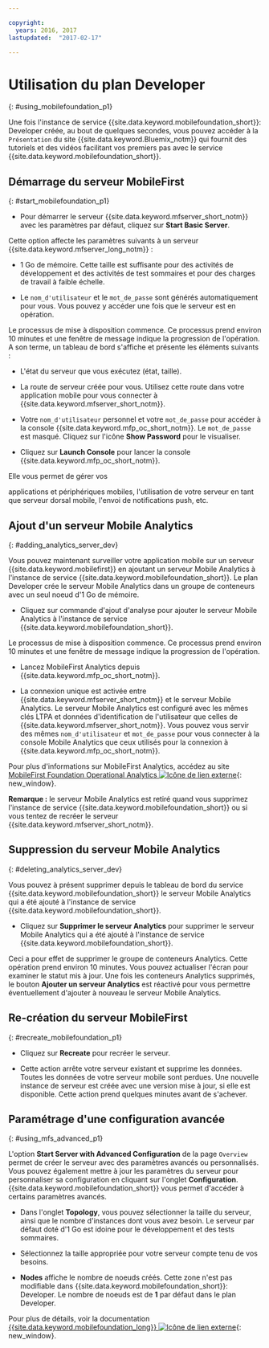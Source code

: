 ```yaml
---

copyright:
  years: 2016, 2017
lastupdated:  "2017-02-17"

---
```


#	Utilisation du plan Developer
{: #using_mobilefoundation_p1}

Une fois l'instance de service {{site.data.keyword.mobilefoundation_short}}: Developer créée, au bout de quelques secondes, vous pouvez accéder à la `Présentation` du site {{site.data.keyword.Bluemix_notm}} qui fournit des tutoriels et des vidéos facilitant
vos premiers pas avec le service {{site.data.keyword.mobilefoundation_short}}.

## Démarrage du serveur MobileFirst
{: #start_mobilefoundation_p1}
* Pour démarrer le serveur
{{site.data.keyword.mfserver_short_notm}} avec les paramètres par
défaut, cliquez sur **Start Basic Server**.

Cette option affecte les paramètres suivants à un serveur {{site.data.keyword.mfserver_long_notm}} :
*	1 Go de mémoire. Cette taille est suffisante pour des activités de développement et des activités de test sommaires et pour des charges de travail à faible échelle.

*	Le `nom_d'utilisateur` et le `mot_de_passe` sont générés automatiquement pour vous. Vous pouvez y accéder une fois que le
serveur est en opération.

Le processus de mise à disposition commence. Ce processus prend environ 10 minutes et une fenêtre de
message indique la progression de l'opération. A son terme, un tableau de bord s'affiche et présente les éléments suivants :
*	L'état du serveur que vous exécutez (état, taille).

*	La route de serveur créée pour vous. Utilisez cette route dans votre application mobile pour vous connecter à {{site.data.keyword.mfserver_short_notm}}.

*	Votre `nom_d'utilisateur` personnel et votre `mot_de_passe`
pour accéder à la console {{site.data.keyword.mfp_oc_short_notm}}. Le
`mot_de_passe` est masqué. Cliquez sur l'icône **Show Password** pour le visualiser.

*	Cliquez sur **Launch Console** pour lancer la
console {{site.data.keyword.mfp_oc_short_notm}}.


<!--This console runs inside the container.--> Elle vous permet de gérer vos
applications et périphériques mobiles, l'utilisation de votre serveur en tant
que serveur dorsal mobile, l'envoi de notifications push, etc.

##  Ajout d'un serveur Mobile Analytics
{: #adding_analytics_server_dev}

 Vous pouvez maintenant surveiller votre application mobile sur un serveur {{site.data.keyword.mobilefirst}} en ajoutant un serveur Mobile Analytics à l'instance de service {{site.data.keyword.mobilefoundation_short}}. Le plan Developer crée le serveur Mobile Analytics dans un groupe de conteneurs avec un seul noeud d'1 Go de mémoire.

* Cliquez sur commande d'ajout d'analyse pour ajouter le serveur Mobile Analytics à l'instance de service {{site.data.keyword.mobilefoundation_short}}.

Le processus de mise à disposition commence. Ce processus prend environ 10 minutes et une fenêtre de
message indique la progression de l'opération.  

* Lancez MobileFirst Analytics depuis {{site.data.keyword.mfp_oc_short_notm}}.

* La connexion unique est activée entre {{site.data.keyword.mfserver_short_notm}} et le serveur Mobile Analytics. Le serveur Mobile Analytics est configuré avec les mêmes clés LTPA et données d'identification de l'utilisateur que celles de {{site.data.keyword.mfserver_short_notm}}. Vous pouvez vous servir des mêmes `nom_d'utilisateur` et `mot_de_passe` pour vous connecter à la console Mobile Analytics que ceux utilisés pour la connexion à {{site.data.keyword.mfp_oc_short_notm}}.

Pour plus d'informations sur MobileFirst Analytics, accédez au site [MobileFirst Foundation Operational Analytics ![Icône de lien externe](../../icons/launch-glyph.svg "Icône de lien externe")](https://mobilefirstplatform.ibmcloud.com/tutorials/en/foundation/8.0/analytics/){: new_window}.

**Remarque :** le serveur Mobile Analytics est retiré quand vous supprimez l'instance de service {{site.data.keyword.mobilefoundation_short}} ou si vous tentez de recréer le serveur {{site.data.keyword.mfserver_short_notm}}.

##  Suppression du serveur Mobile Analytics
{: #deleting_analytics_server_dev}

Vous pouvez à présent supprimer depuis le tableau de bord du service {{site.data.keyword.mobilefoundation_short}} le serveur Mobile Analytics qui a été
ajouté à l'instance de service {{site.data.keyword.mobilefoundation_short}}.

* Cliquez sur **Supprimer le serveur Analytics** pour supprimer le serveur Mobile Analytics qui a été ajouté à l'instance de service
{{site.data.keyword.mobilefoundation_short}}.

 Ceci a pour effet de supprimer le groupe de conteneurs Analytics. Cette opération prend environ 10 minutes. Vous pouvez actualiser l'écran pour examiner le
statut mis à jour. Une fois les conteneurs Analytics supprimés, le bouton **Ajouter un serveur Analytics** est réactivé pour vous permettre
éventuellement d'ajouter à nouveau le serveur Mobile Analytics.


## Re-création du serveur MobileFirst
{: #recreate_mobilefoundation_p1}

*	Cliquez sur **Recreate** pour recréer le serveur.

* Cette action arrête votre serveur existant et supprime les données. Toutes les
données de votre serveur mobile sont perdues. Une
nouvelle instance de serveur est créée avec une version mise à jour, si elle est disponible. Cette action prend quelques minutes avant de s'achever.

##	Paramétrage d'une configuration avancée
{: #using_mfs_advanced_p1}

L'option **Start Server with Advanced Configuration**
de la page `Overview` permet de créer le serveur avec des
paramètres avancés ou personnalisés. Vous pouvez également mettre à jour les paramètres du serveur
pour personnaliser sa configuration en cliquant sur l'onglet **Configuration**. {{site.data.keyword.mobilefoundation_short}}
vous permet d'accéder à certains paramètres avancés.

*	Dans l'onglet **Topology**, vous pouvez sélectionner la taille du serveur, ainsi que le nombre d'instances dont vous avez besoin. Le serveur par défaut doté d'1 Go
est idoine pour le développement et des tests sommaires.

  - Sélectionnez la taille appropriée pour votre serveur compte tenu de
vos besoins.

* **Nodes** affiche le nombre de noeuds créés. Cette
zone n'est pas modifiable dans {{site.data.keyword.mobilefoundation_short}}: Developer. Le nombre de noeuds <!--in your {{site.data.keyword.IBM_notm}} container group--> est de **1** par défaut dans le plan Developer.

Pour plus de détails, voir la documentation [{{site.data.keyword.mobilefoundation_long}} ![Icône de lien externe](../../icons/launch-glyph.svg "Icône de lien externe")](https://www.ibm.com/support/knowledgecenter/SSHS8R_8.0.0/wl_welcome.html){: new_window}.
